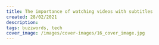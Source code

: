 ```yaml
---
title: The importance of watching videos with subtitles
created: 28/02/2021
description:
tags: buzzwords, tech
cover_image: /images/cover-images/16_cover_image.jpg
---
```

